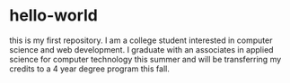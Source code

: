 # hello-world
this is my first repository. 
I am a college student interested in computer science and web development. I graduate with an associates in applied science for computer technology this summer and will be transferring my credits to a 4 year degree program this fall. 
